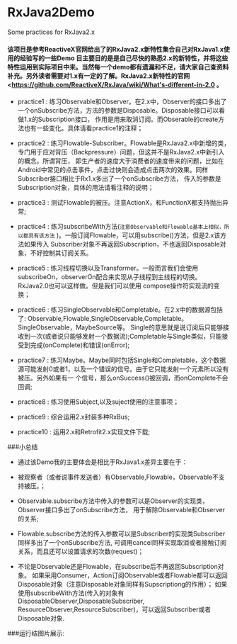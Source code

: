 # RxJava2Demo
Some practices for RxJava2.x

#### 该项目是参考ReactiveX官网给出了的RxJava2.x新特性集合自己对RxJava1.x使用的经验写的一些Demo 目主要目的是是自己尽快的熟悉2.x的新特性，并将这些特性运用到实际项目中来。当然每一个demo都有遗漏和不足，请大家自己查资料补充。另外读者需要对1.x有一定的了解。RxJava2.x新特性的官网 <https://github.com/ReactiveX/RxJava/wiki/What's-different-in-2.0 。

* practice1 : 练习Observable和Observer。在2.x中，Observer的接口多出了一个onSubscribe方法，方法的参数是Disposable。Disposable接口可以看做1.x的Subscription接口，
作用是用来取消订阅。而Obserable的create方法也有一些变化。具体请看practice1的注释；

* practice2 : 练习Flowable-Subscriber。Flowable是RxJava2.x中新增的类，专门用于应对背压（Backpressure）问题，但这并不是RxJava2.x中新引入的概念。所谓背压，
即生产者的速度大于消费者的速度带来的问题，比如在Android中常见的点击事件，点击过快则会造成点击两次的效果。同样Subscriber接口相比于Rx1.x多出了一个onSubscribe方法，
传入的参数是Subscription对象，具体的用法请看注释的说明；

* practice3 : 测试Flowable的被压。注意ActionX，和FunctionX都支持抛出异常;

* practice4 : 练习subscribeWith方法(`注意Observable和Flowable基本上相似，所以都具有该方法` )。一般订阅Flowable，可以用subscribe()方法，但是2.x该方法如果传入
Subscriber对象不再返回Subscription，不也返回Disposable对象，不好控制其订阅关系。

* practice5 : 练习线程切换以及Transformer。一般而言我们会使用subscribeOn，observerOn配合来实现从子线程到主线程的切换。RxJava2.0也可以这样做。但是我们可以使用
compose操作符实现流的变换；

* practice6 : 练习SingleObservable和Completable。在2.x中的数据源包括了: Observable,Flowable,SingleObservable,Completable。SingleObservable，MaybeSource等。
Single的意思就是说订阅后只能够接收到一次(或者说只能够发射一个数据流);Completable与Single类似，只能接受到完成(onComplete)和错误(onError);

* practice7 : 练习Maybe。Maybe同时包括Single和Completable，这个数据源可能发射0或者1，以及一个错误的信号。由于它只能发射一个元素所以没有被压。另外如果有一
个信号，那么onSuccess()被回调，而onComplete不会回调;

* practice8 : 练习使用Subject,以及suject使用的注意事项；

* practice9 : 综合运用2.x封装多种RxBus;

* practice10 : 运用2.x和Retrofit2.x实现文件下载;

###小总结
 * 通过该Demo我的主要体会是相比于RxJava1.x差异主要在于：
 * 被观察者（或者说事件发送者）有Observable,Flowable，Observable不支持被压。；

 * Observable.subscribe方法中传入的参数可以是Observer的实现类，Observer接口多出了onSubscribe方法，
用于解除Observable和Observer的关系;

 * Flowable.subscribe方法的传入参数可以是Subscriber的实现类Subscriber同样多出了一个onSubscribe方法,
可调用cancel同样实现取消或者接触订阅关系，而且还可以设置请求的次数(request)；

 * 不论是Observable还是Flowable，在subscribe后不再返回Subscription对象。
如果采用Consumer，Action订阅Observable或者Flowable都可以返回Disposable对象（注意Disposable对象同样有Supscriptiong的作用）；
如果使用subscribeWith方法(传入的对象有DisposableObserver,DisposableSubscriber,
ResourceObserver,ResourceSubscriber)，可以返回Subscriber或者Disposable对象.
 
###运行结图片展示:
